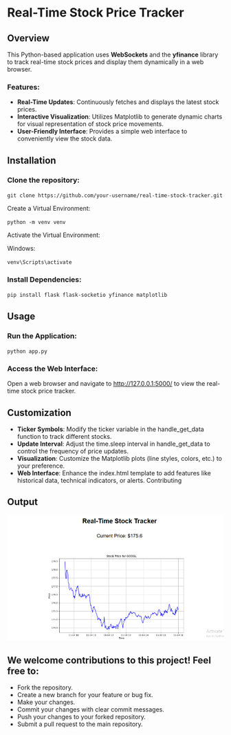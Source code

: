 # Real-Time Stock Price Tracker
## Overview

This Python-based application uses **WebSockets** and the **yfinance** library to track real-time stock prices and display them dynamically in a web browser.

### Features:

- **Real-Time Updates**:  Continuously fetches and displays the latest stock prices.
- **Interactive Visualization**: Utilizes Matplotlib to generate dynamic charts for visual representation of stock price movements.
- **User-Friendly Interface**: Provides a simple web interface to conveniently view the stock data.


## Installation

### Clone the repository:

`git clone https://github.com/your-username/real-time-stock-tracker.git`


Create a Virtual Environment:


`python -m venv venv`


Activate the Virtual Environment:

Windows:

`venv\Scripts\activate`


### Install Dependencies:   

`pip install flask flask-socketio yfinance matplotlib`


## Usage

### Run the Application:

`python app.py`


### Access the Web Interface:

Open a web browser and navigate to http://127.0.0.1:5000/ to view the real-time stock price tracker.

## Customization

- **Ticker Symbols**: Modify the ticker variable in the handle_get_data function to track different stocks.
- **Update Interval**:  Adjust the time.sleep interval in handle_get_data to control the frequency of price updates.
- **Visualization**: Customize the Matplotlib plots (line styles, colors, etc.) to your preference.
- **Web Interface**: Enhance the index.html template to add features like historical data, technical indicators, or alerts.
Contributing


## Output

![App Output](templates/output.PNG)


## We welcome contributions to this project! Feel free to:

- Fork the repository.
- Create a new branch for your feature or bug fix.
- Make your changes.
- Commit your changes with clear commit messages.
- Push your changes to your forked repository.
- Submit a pull request to the main repository.

